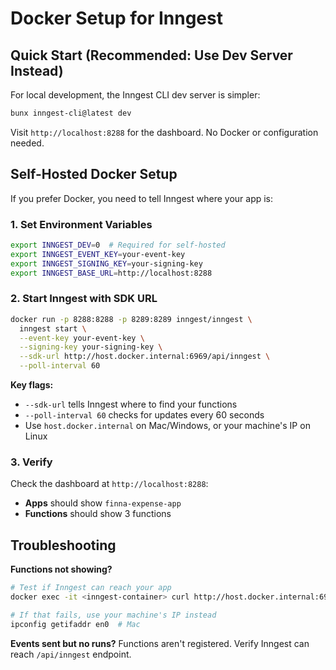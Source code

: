 # Docker Setup for Inngest

## Quick Start (Recommended: Use Dev Server Instead)

For local development, the Inngest CLI dev server is simpler:

```bash
bunx inngest-cli@latest dev
```

Visit `http://localhost:8288` for the dashboard. No Docker or configuration needed.

## Self-Hosted Docker Setup

If you prefer Docker, you need to tell Inngest where your app is:

### 1. Set Environment Variables

```bash
export INNGEST_DEV=0  # Required for self-hosted
export INNGEST_EVENT_KEY=your-event-key
export INNGEST_SIGNING_KEY=your-signing-key
export INNGEST_BASE_URL=http://localhost:8288
```

### 2. Start Inngest with SDK URL

```bash
docker run -p 8288:8288 -p 8289:8289 inngest/inngest \
  inngest start \
  --event-key your-event-key \
  --signing-key your-signing-key \
  --sdk-url http://host.docker.internal:6969/api/inngest \
  --poll-interval 60
```

**Key flags:**
- `--sdk-url` tells Inngest where to find your functions
- `--poll-interval 60` checks for updates every 60 seconds
- Use `host.docker.internal` on Mac/Windows, or your machine's IP on Linux

### 3. Verify

Check the dashboard at `http://localhost:8288`:
- **Apps** should show `finna-expense-app`
- **Functions** should show 3 functions

## Troubleshooting

**Functions not showing?**
```bash
# Test if Inngest can reach your app
docker exec -it <inngest-container> curl http://host.docker.internal:6969/api/inngest

# If that fails, use your machine's IP instead
ipconfig getifaddr en0  # Mac
```

**Events sent but no runs?**
Functions aren't registered. Verify Inngest can reach `/api/inngest` endpoint.
